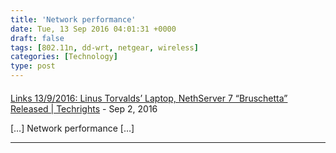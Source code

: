 ```yaml
---
title: 'Network performance'
date: Tue, 13 Sep 2016 04:01:31 +0000
draft: false
tags: [802.11n, dd-wrt, netgear, wireless]
categories: [Technology]
type: post
---
```



#### 
[Links 13/9/2016: ​Linus Torvalds&#8217; Laptop, NethServer 7 “Bruschetta” Released | Techrights](http://techrights.org/2016/09/13/nethserver-7/ "") - <time datetime="2016-09-13 05:49:15">Sep 2, 2016</time>

\[…\] Network performance \[…\]
<hr />

